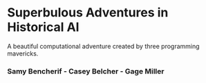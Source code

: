 # Superbulous Adventures in Historical AI

A beautiful computational adventure created by three programming mavericks.

### Samy Bencherif - Casey Belcher - Gage Miller
